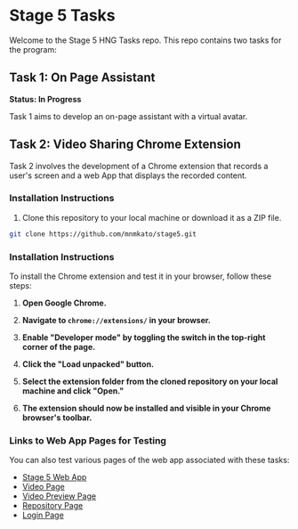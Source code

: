 # Stage 5 Tasks

Welcome to the Stage 5 HNG Tasks repo. This repo contains two tasks for the program:

## Task 1: On Page Assistant

**Status: In Progress**

Task 1 aims to develop an on-page assistant with a virtual avatar.

## Task 2: Video Sharing Chrome Extension

Task 2 involves the development of a Chrome extension that records a user's screen and a web App that displays the recorded content.


### Installation Instructions

1. Clone this repository to your local machine or download it as a ZIP file.

```bash
git clone https://github.com/mnmkato/stage5.git  

```

### Installation Instructions

To install the Chrome extension and test it in your browser, follow these steps:

1. **Open Google Chrome.**

2. **Navigate to `chrome://extensions/` in your browser.**

3. **Enable "Developer mode" by toggling the switch in the top-right corner of the page.**

4. **Click the "Load unpacked" button.**

5. **Select the extension folder from the cloned repository on your local machine and click "Open."**

6. **The extension should now be installed and visible in your Chrome browser's toolbar.**

### Links to Web App Pages for Testing

You can also test various pages of the web app associated with these tasks:

- [Stage 5 Web App](https://mnmkato.github.io/stage5/)
- [Video Page](https://mnmkato.github.io/stage5/#/video/1)
- [Video Preview Page](https://mnmkato.github.io/stage5/#/videoPreview/1)
- [Repository Page](https://mnmkato.github.io/stage5/#/repo)
- [Login Page](https://mnmkato.github.io/stage5/#/login)
